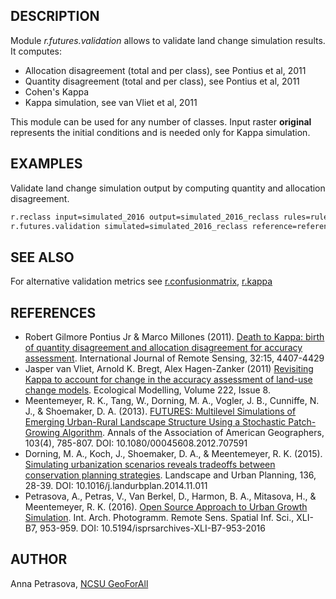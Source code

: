 ## DESCRIPTION

Module *r.futures.validation* allows to validate land change simulation
results. It computes:

  - Allocation disagreement (total and per class), see Pontius et al,
    2011
  - Quantity disagreement (total and per class), see Pontius et al, 2011
  - Cohen's Kappa
  - Kappa simulation, see van Vliet et al, 2011

This module can be used for any number of classes. Input raster
**original** represents the initial conditions and is needed only for
Kappa simulation.

## EXAMPLES

Validate land change simulation output by computing quantity and
allocation disagreement.

```sh
r.reclass input=simulated_2016 output=simulated_2016_reclass rules=rules.txt
r.futures.validation simulated=simulated_2016_reclass reference=reference_2016 original=orig_2001
```

## SEE ALSO

For alternative validation metrics see
[r.confusionmatrix](r.confusionmatrix.md), [r.kappa](r.kappa.md)

## REFERENCES

  - Robert Gilmore Pontius Jr & Marco Millones (2011). [Death to Kappa:
    birth of quantity disagreement and allocation disagreement for
    accuracy assessment](https://doi.org/10.1080/01431161.2011.552923).
    International Journal of Remote Sensing, 32:15, 4407-4429
  - Jasper van Vliet, Arnold K. Bregt, Alex Hagen-Zanker (2011)
    [Revisiting Kappa to account for change in the accuracy assessment
    of land-use change
    models](https://doi.org/10.1016/j.ecolmodel.2011.01.017). Ecological
    Modelling, Volume 222, Issue 8.
  - Meentemeyer, R. K., Tang, W., Dorning, M. A., Vogler, J. B.,
    Cunniffe, N. J., & Shoemaker, D. A. (2013). [FUTURES: Multilevel
    Simulations of Emerging Urban-Rural Landscape Structure Using a
    Stochastic Patch-Growing
    Algorithm](https://doi.org/10.1080/00045608.2012.707591). Annals of
    the Association of American Geographers, 103(4), 785-807. DOI:
    10.1080/00045608.2012.707591
  - Dorning, M. A., Koch, J., Shoemaker, D. A., & Meentemeyer, R. K.
    (2015). [Simulating urbanization scenarios reveals tradeoffs between
    conservation planning
    strategies](https://doi.org/10.1016/j.landurbplan.2014.11.011).
    Landscape and Urban Planning, 136, 28-39. DOI:
    10.1016/j.landurbplan.2014.11.011
  - Petrasova, A., Petras, V., Van Berkel, D., Harmon, B. A., Mitasova,
    H., & Meentemeyer, R. K. (2016). [Open Source Approach to Urban
    Growth
    Simulation](https://isprs-archives.copernicus.org/articles/XLI-B7/953/2016/isprs-archives-XLI-B7-953-2016.pdf).
    Int. Arch. Photogramm. Remote Sens. Spatial Inf. Sci., XLI-B7,
    953-959. DOI: 10.5194/isprsarchives-XLI-B7-953-2016

## AUTHOR

Anna Petrasova, [NCSU
GeoForAll](https://geospatial.ncsu.edu/geoforall/)
